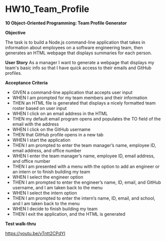 # HW10_Team_Profile

**10 Object-Oriented Programming: Team Profile Generator** 

**Objective**

The task is to build a Node.js command-line application that takes in information about employees on a software engineering team, then generates an HTML webpage that displays summaries for each person.

**User Story**
As a manager I want to generate a webpage that displays my team's basic info so that I have quick access to their emails and GitHub profiles.

**Acceptance Criteria**

 - GIVEN a command-line application that accepts user input
 - WHEN I am prompted for my team members and their information
 - THEN an HTML file is generated that displays a nicely formatted team roster based on user input
 - WHEN I click on an email address in the HTML
 - THEN my default email program opens and populates the TO field of the email with the address
 - WHEN I click on the GitHub username
 - THEN that GitHub profile opens in a new tab
 - WHEN I start the application
 - THEN I am prompted to enter the team manager’s name, employee ID, email address, and office number
 - WHEN I enter the team manager’s name, employee ID, email address, and office number
 - THEN I am presented with a menu with the option to add an engineer or an intern or to finish building my team
 - WHEN I select the engineer option
 - THEN I am prompted to enter the engineer’s name, ID, email, and GitHub username, and I am taken back to the menu
 - WHEN I select the intern option
 - THEN I am prompted to enter the intern’s name, ID, email, and school, and I am taken back to the menu
 - WHEN I decide to finish building my team
 - THEN I exit the application, and the HTML is generated

**Test walk-thru**

https://youtu.be/vTntt2CPdYI